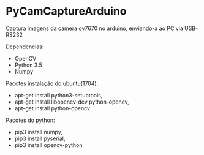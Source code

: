 # PyCamCaptureArduino

Captura imagens da camera ov7670 no arduino, enviando-a ao PC via USB-RS232


Dependencias:

- OpenCV
- Python 3.5
- Numpy

Pacotes instalação do ubuntu(1704):

- apt-get install python3-setuptools,
- apt-get install libopencv-dev python-opencv,
- apt-get install python-opencv

Pacotes do python:

 - pip3 install numpy,
 - pip3 install pyserial,
 - pip3 install opencv-python